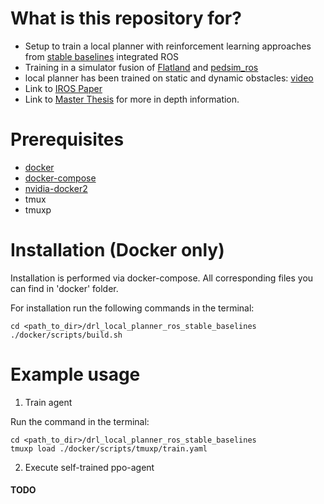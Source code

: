 # What is this repository for?
* Setup to train a local planner with reinforcement learning approaches from [stable baselines](https://github.com/hill-a/stable-baselines) integrated ROS
* Training in a simulator fusion of [Flatland](https://github.com/avidbots/flatland) and [pedsim_ros](https://github.com/srl-freiburg/pedsim_ros)
* local planner has been trained on static and dynamic obstacles: [video](https://www.youtube.com/watch?v=nHvpO0hVnAg)
* Link to [IROS Paper](http://ras.papercept.net/images/temp/IROS/files/0122.pdf)
* Link to [Master Thesis](https://tams.informatik.uni-hamburg.de/publications/2019/MSc_Ronja_Gueldenring.pdf) for more in depth information.

# Prerequisites
- [docker](https://docs.docker.com/engine/install/ubuntu/)
- [docker-compose](https://www.digitalocean.com/community/tutorials/how-to-install-and-use-docker-compose-on-ubuntu-20-04)
- [nvidia-docker2](https://docs.nvidia.com/datacenter/cloud-native/container-toolkit/install-guide.html)
- tmux
- tmuxp

# Installation (Docker only)

Installation is performed via docker-compose. All corresponding files you can find in 'docker' folder.

For installation run the following commands in the terminal:
```
cd <path_to_dir>/drl_local_planner_ros_stable_baselines
./docker/scripts/build.sh
```

# Example usage

1. Train agent

Run the command in the terminal:
```
cd <path_to_dir>/drl_local_planner_ros_stable_baselines
tmuxp load ./docker/scripts/tmuxp/train.yaml
```

2. Execute self-trained ppo-agent
#### TODO
